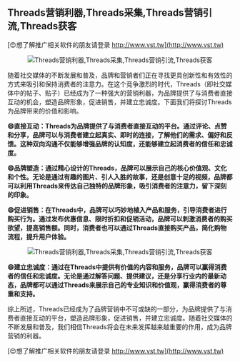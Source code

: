 ## **Threads营销利器,Threads采集,Threads营销引流,Threads获客**

[😍想了解推广相关软件的朋友请登录 http://www.vst.tw](http://www.vst.tw)

 <center><img src="https://vst.tw/MP4/tuiguang/png/2.png" alt="Threads营销利器,Threads采集,Threads营销引流,Threads获客"></center>

随着社交媒体的不断发展和普及，品牌和营销者们正在寻找更具创新性和有效性的方式来吸引和保持消费者的注意力。在这个竞争激烈的时代，Threads（即社交媒体中的帖子、贴子）已经成为了一种强大的营销利器，为品牌提供了与消费者直接互动的机会，塑造品牌形象，促进销售，并建立忠诚度。下面我们将探讨Threads为品牌带来的价值和影响。

**😄直接互动：Threads为品牌提供了与消费者直接互动的平台。通过评论、点赞和分享，品牌可以与消费者建立起真实、即时的连接，了解他们的需求、偏好和反馈。这种双向沟通不仅能够增强品牌的认知度，还能够建立起消费者的信任和忠诚度。**

**😄品牌塑造：通过精心设计的Threads，品牌可以展示自己的核心价值观、文化和个性。无论是通过有趣的图片、引人入胜的故事，还是创意十足的视频，品牌都可以利用Threads来传达自己独特的品牌形象，吸引消费者的注意力，留下深刻的印象。**

**😄促进销售：在Threads中，品牌可以巧妙地植入产品和服务，引导消费者进行购买行为。通过发布优惠信息、限时折扣和促销活动，品牌可以刺激消费者的购买欲望，提高销售额。同时，消费者也可以通过Threads直接购买产品，简化购物流程，提升用户体验。**

 <center><img src="https://vst.tw/MP4/tuiguang/png/3.png" alt="Threads营销利器,Threads采集,Threads营销引流,Threads获客"></center>

**😄建立忠诚度：通过在Threads中提供有价值的内容和服务，品牌可以赢得消费者的信任和忠诚度。无论是通过解答问题、提供建议，还是分享行业内的最新动态，品牌都可以通过Threads来展示自己的专业知识和价值观，赢得消费者的尊重和支持。**

综上所述，Threads已经成为了品牌营销中不可或缺的一部分，为品牌提供了与消费者直接互动的平台，塑造品牌形象，促进销售，并建立忠诚度。随着社交媒体的不断发展和普及，我们相信Threads将会在未来发挥越来越重要的作用，成为品牌营销的利器。

[😍想了解推广相关软件的朋友请登录 http://www.vst.tw](http://www.vst.tw)



